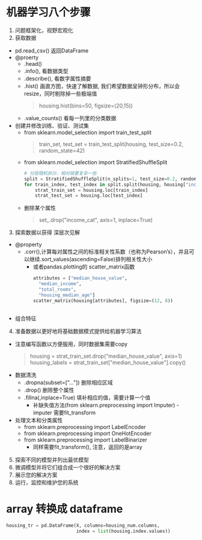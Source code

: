 # 机器学习八个步骤
1. 问题框架化，视野宏观化
2. 获取数据
- pd.read_csv() 返回DataFrame
- @proerty
    - .head()
    - .info(), 看数据类型
    - .describe(), 看数字属性摘要
    - .hist() 画直方图，快速了解数据, 我们希望数据呈钟形分布，所以会resize，同时剔除掉一些极端值
        > housing.hist(bins=50, figsize=(20,15))
    - .value_counts() 看每一列里的分类数据
- 创建并修改训练、验证、测试集
    - from sklearn.model_selection import train_test_split
        > train_set, test_set = train_test_split(housing, test_size=0.2, random_state=42)
    - from sklearn.model_selection import StratifiedShuffleSplit
        ```Python
        # 分层随机拆分，相对就要复杂一些 
        split = StratifiedShuffleSplit(n_splits=1, test_size=0.2, random_state=42)  
        for train_index, test_index in split.split(housing, housing["income_cat"]):
            strat_train_set = housing.loc[train_index]
            strat_test_set = housing.loc[test_index] 
        ```
    - 删除某个属性
        > set_.drop("income_cat", axis=1, inplace=True)
3. 探索数据以获得 深层次见解
- @property
    - .corr(),计算每对属性之间的标准相关性系数（也称为Pearson’s），并且可以继续.sort_values(ascending=False)排列相关性大小
        - 或者pandas.plotting的 scatter_matrix函数
            ```Python
            attributes = ["median_house_value",
              "median_income", 
              "total_rooms",
              "housing_median_age"]
            scatter_matrix(housing[attributes], figsize=(12, 8))
         ```
- 组合特征    
4. 准备数据以更好地将基础数据模式提供给机器学习算法
- 注意编写函数以方便服用，同时数据集需要copy
    > housing = strat_train_set.drop("median_house_value", axis=1)
    > housing_labels = strat_train_set["median_house_value"].copy()
- 数据清洗
    - .dropna(subset=["..."]) 删除相应区域
    - .drop() 删除整个属性
    - .fillna(,inplace=True) 填补相应的值，需要计算一个值
        - 补缺失值方法(from sklearn.preprocessing import Imputer)
            -imputer 需要fit_transform
- 处理文本和分类属性
    - from sklearn.preprocessing import LabelEncoder
    - from sklearn.preprocessing import OneHotEncoder
    - from sklearn.preprocessing import LabelBinarizer
        - 同样需要fit_transform(), 注意，返回的是array
5. 探索不同的模型并列出最优模型
6. 微调模型并将它们组合成一个很好的解决方案
7. 展示您的解决方案
8. 运行，监控和维护您的系统 

# array 转换成 dataframe
```Python   
housing_tr = pd.DataFrame(X, columns=housing_num.columns,
                          index = list(housing.index.values))
```